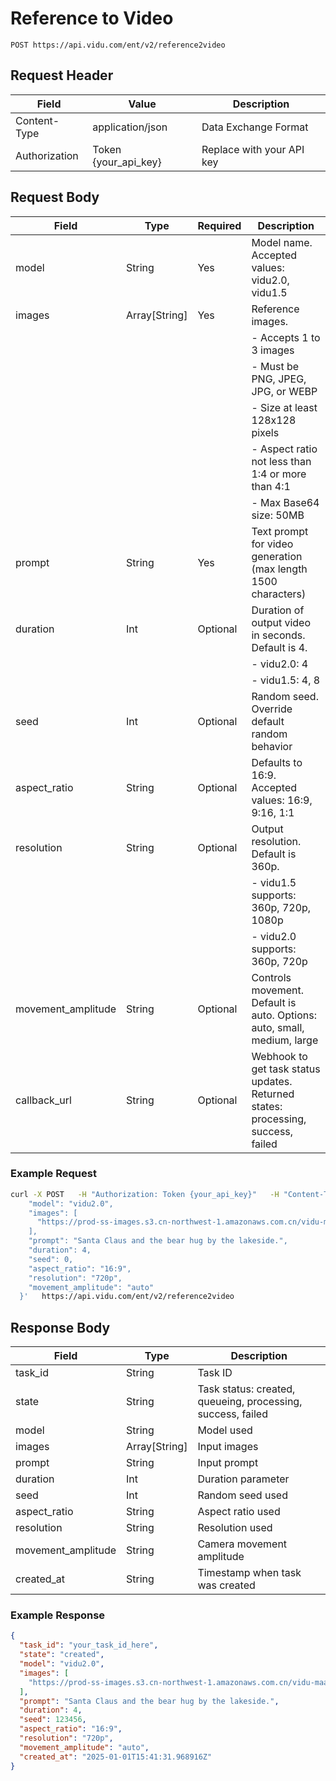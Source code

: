 # Reference to Video

```http
POST https://api.vidu.com/ent/v2/reference2video
```

## Request Header

| Field         | Value                  | Description                                |
| ------------- | ---------------------- | ------------------------------------------ |
| Content-Type  | application/json       | Data Exchange Format                       |
| Authorization | Token {your_api_key}   | Replace with your API key                  |

## Request Body

| Field               | Type            | Required | Description                                                                                  |
| ------------------- | --------------- | -------- | -------------------------------------------------------------------------------------------- |
| model               | String          | Yes      | Model name. Accepted values: vidu2.0, vidu1.5                                                |
| images              | Array[String]   | Yes      | Reference images.                                                                             |
|                    |                 |          | - Accepts 1 to 3 images                                                                      |
|                    |                 |          | - Must be PNG, JPEG, JPG, or WEBP                                                            |
|                    |                 |          | - Size at least 128x128 pixels                                                               |
|                    |                 |          | - Aspect ratio not less than 1:4 or more than 4:1                                            |
|                    |                 |          | - Max Base64 size: 50MB                                                                      |
| prompt              | String          | Yes      | Text prompt for video generation (max length 1500 characters)                                |
| duration            | Int             | Optional | Duration of output video in seconds. Default is 4.                                           |
|                    |                 |          | - vidu2.0: 4                                                                                 |
|                    |                 |          | - vidu1.5: 4, 8                                                                              |
| seed                | Int             | Optional | Random seed. Override default random behavior                                                |
| aspect_ratio        | String          | Optional | Defaults to 16:9. Accepted values: 16:9, 9:16, 1:1                                            |
| resolution          | String          | Optional | Output resolution. Default is 360p.                                                          |
|                    |                 |          | - vidu1.5 supports: 360p, 720p, 1080p                                                        |
|                    |                 |          | - vidu2.0 supports: 360p, 720p                                                               |
| movement_amplitude  | String          | Optional | Controls movement. Default is auto. Options: auto, small, medium, large                      |
| callback_url        | String          | Optional | Webhook to get task status updates. Returned states: processing, success, failed             |

### Example Request

```bash
curl -X POST   -H "Authorization: Token {your_api_key}"   -H "Content-Type: application/json"   -d '{
    "model": "vidu2.0",
    "images": [
      "https://prod-ss-images.s3.cn-northwest-1.amazonaws.com.cn/vidu-maas/temp/image.png"
    ],
    "prompt": "Santa Claus and the bear hug by the lakeside.",
    "duration": 4,
    "seed": 0,
    "aspect_ratio": "16:9",
    "resolution": "720p",
    "movement_amplitude": "auto"
  }'   https://api.vidu.com/ent/v2/reference2video
```

## Response Body

| Field               | Type          | Description                                          |
| ------------------- | ------------- | ---------------------------------------------------- |
| task_id             | String        | Task ID                                              |
| state               | String        | Task status: created, queueing, processing, success, failed |
| model               | String        | Model used                                           |
| images              | Array[String] | Input images                                         |
| prompt              | String        | Input prompt                                         |
| duration            | Int           | Duration parameter                                   |
| seed                | Int           | Random seed used                                     |
| aspect_ratio        | String        | Aspect ratio used                                    |
| resolution          | String        | Resolution used                                      |
| movement_amplitude  | String        | Camera movement amplitude                            |
| created_at          | String        | Timestamp when task was created                      |

### Example Response

```json
{
  "task_id": "your_task_id_here",
  "state": "created",
  "model": "vidu2.0",
  "images": [
    "https://prod-ss-images.s3.cn-northwest-1.amazonaws.com.cn/vidu-maas/temp/image.png"
  ],
  "prompt": "Santa Claus and the bear hug by the lakeside.",
  "duration": 4,
  "seed": 123456,
  "aspect_ratio": "16:9",
  "resolution": "720p",
  "movement_amplitude": "auto",
  "created_at": "2025-01-01T15:41:31.968916Z"
}
```
